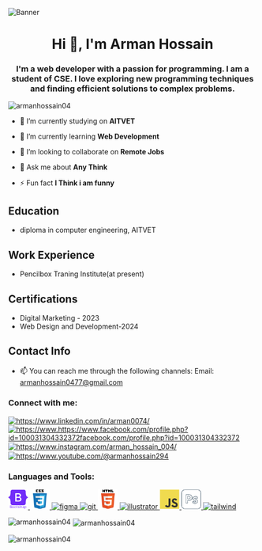 ![Banner](https://github.com/ArmanHossain04/ArmanHossain04/assets/164849774/6f9fecaa-61b7-49a4-9509-07040cc7b0e8)
<h1 align="center">Hi 👋, I'm Arman Hossain</h1>
<h3 align="center"> I'm a web developer with a passion for programming. I am a student of CSE. I love exploring new programming techniques and finding efficient solutions to complex problems.</h3>

<p align="left"> <img src="https://komarev.com/ghpvc/?username=armanhossain04&label=Profile%20views&color=0e75b6&style=flat" alt="armanhossain04" /> </p>

- 🔭 I’m currently studying on **AITVET**

- 🌱 I’m currently learning **Web Development**

- 👯 I’m looking to collaborate on **Remote Jobs**

- 💬 Ask me about **Any Think**

- ⚡ Fun fact **I Think i am funny**

 ## Education
- diploma in computer engineering, AITVET
## Work Experience 
- Pencilbox Traning Institute(at present)
## Certifications
- Digital Marketing - 2023
- Web Design and Development-2024
## Contact Info
- 📫 You can reach me through the following channels: Email: armanhossain0477@gmail.com

<h3 align="left">Connect with me:</h3>
<p align="left">
<a href="https://www.linkedin.com/in/arman0074/" target="blank"><img align="center" src="https://raw.githubusercontent.com/rahuldkjain/github-profile-readme-generator/master/src/images/icons/Social/linked-in-alt.svg" alt="https://www.linkedin.com/in/arman0074/" height="30" width="40" /></a>
<a href="https://www.facebook.com/profile.php?id=100031304332372" target="blank"><img align="center" src="https://raw.githubusercontent.com/rahuldkjain/github-profile-readme-generator/master/src/images/icons/Social/facebook.svg" alt="https://www.https://www.facebook.com/profile.php?id=100031304332372facebook.com/profile.php?id=100031304332372" height="30" width="40" /></a>
<a href="https://instagram.com/arman_hossain_004/" target="blank"><img align="center" src="https://raw.githubusercontent.com/rahuldkjain/github-profile-readme-generator/master/src/images/icons/Social/instagram.svg" alt="https://www.instagram.com/arman_hossain_004/" height="30" width="40" /></a>
<a href="https://www.youtube.com/@armanhossain294" target="blank"><img align="center" src="https://raw.githubusercontent.com/rahuldkjain/github-profile-readme-generator/master/src/images/icons/Social/youtube.svg" alt="https://www.youtube.com/@armanhossain294" height="30" width="40" /></a>
</p>

<h3 align="left">Languages and Tools:</h3>
<p align="left"> <a href="https://getbootstrap.com" target="_blank" rel="noreferrer"> <img src="https://raw.githubusercontent.com/devicons/devicon/master/icons/bootstrap/bootstrap-plain-wordmark.svg" alt="bootstrap" width="40" height="40"/> </a> <a href="https://www.w3schools.com/css/" target="_blank" rel="noreferrer"> <img src="https://raw.githubusercontent.com/devicons/devicon/master/icons/css3/css3-original-wordmark.svg" alt="css3" width="40" height="40"/> </a> <a href="https://www.figma.com/" target="_blank" rel="noreferrer"> <img src="https://www.vectorlogo.zone/logos/figma/figma-icon.svg" alt="figma" width="40" height="40"/> </a> <a href="https://git-scm.com/" target="_blank" rel="noreferrer"> <img src="https://www.vectorlogo.zone/logos/git-scm/git-scm-icon.svg" alt="git" width="40" height="40"/> </a> <a href="https://www.w3.org/html/" target="_blank" rel="noreferrer"> <img src="https://raw.githubusercontent.com/devicons/devicon/master/icons/html5/html5-original-wordmark.svg" alt="html5" width="40" height="40"/> </a> <a href="https://www.adobe.com/in/products/illustrator.html" target="_blank" rel="noreferrer"> <img src="https://www.vectorlogo.zone/logos/adobe_illustrator/adobe_illustrator-icon.svg" alt="illustrator" width="40" height="40"/> </a> <a href="https://developer.mozilla.org/en-US/docs/Web/JavaScript" target="_blank" rel="noreferrer"> <img src="https://raw.githubusercontent.com/devicons/devicon/master/icons/javascript/javascript-original.svg" alt="javascript" width="40" height="40"/> </a> <a href="https://www.photoshop.com/en" target="_blank" rel="noreferrer"> <img src="https://raw.githubusercontent.com/devicons/devicon/master/icons/photoshop/photoshop-line.svg" alt="photoshop" width="40" height="40"/> </a> <a href="https://tailwindcss.com/" target="_blank" rel="noreferrer"> <img src="https://www.vectorlogo.zone/logos/tailwindcss/tailwindcss-icon.svg" alt="tailwind" width="40" height="40"/> </a> </p>

<p><img align="left" src="https://github-readme-stats.vercel.app/api/top-langs?username=armanhossain04&show_icons=true&locale=en&layout=compact" alt="armanhossain04" /></p>

<p>&nbsp;<img align="center" src="https://github-readme-stats.vercel.app/api?username=armanhossain04&show_icons=true&locale=en" alt="armanhossain04" /></p>

<p><img align="center" src="https://github-readme-streak-stats.herokuapp.com/?user=armanhossain04&" alt="armanhossain04" /></p>
